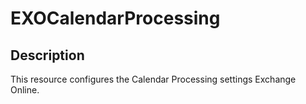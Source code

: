 # EXOCalendarProcessing

## Description

This resource configures the Calendar Processing settings Exchange Online.
